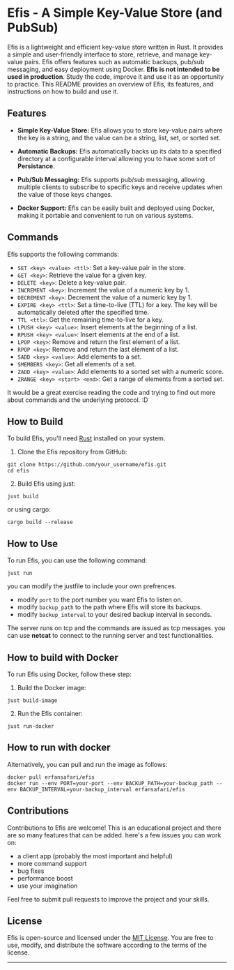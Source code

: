 # Efis - A Simple Key-Value Store (and PubSub)

Efis is a lightweight and efficient key-value store written in Rust. It provides a simple and user-friendly interface to store, retrieve, and manage key-value pairs. Efis offers features such as automatic backups, pub/sub messaging, and easy deployment using Docker. **Efis is not intended to be used in production**. Study the code, improve it and use it as an opportunity to practice. This README provides an overview of Efis, its features, and instructions on how to build and use it.

## Features

- **Simple Key-Value Store:** Efis allows you to store key-value pairs where the key is a string, and the value can be a string, list, set, or sorted set.

- **Automatic Backups:** Efis automatically backs up its data to a specified directory at a configurable interval allowing you to have some sort of **Persistance**.

- **Pub/Sub Messaging:** Efis supports pub/sub messaging, allowing multiple clients to subscribe to specific keys and receive updates when the value of those keys changes.

- **Docker Support:** Efis can be easily built and deployed using Docker, making it portable and convenient to run on various systems.

## Commands

Efis supports the following commands:

- `SET <key> <value> <ttl>`: Set a key-value pair in the store.
- `GET <key>`: Retrieve the value for a given key.
- `DELETE <key>`: Delete a key-value pair.
- `INCREMENT <key>`: Increment the value of a numeric key by 1.
- `DECREMENT <key>`: Decrement the value of a numeric key by 1.
- `EXPIRE <key> <ttl>`: Set a time-to-live (TTL) for a key. The key will be automatically deleted after the specified time.
- `TTL <ttl>`: Get the remaining time-to-live for a key.
- `LPUSH <key> <value>`: Insert elements at the beginning of a list.
- `RPUSH <key> <value>`: Insert elements at the end of a list.
- `LPOP <key>`: Remove and return the first element of a list.
- `RPOP <key>`: Remove and return the last element of a list.
- `SADD <key> <value>`: Add elements to a set.
- `SMEMBERS <key>`: Get all elements of a set.
- `ZADD <key> <value>`: Add elements to a sorted set with a numeric score.
- `ZRANGE <key> <start> <end>`: Get a range of elements from a sorted set.

It would be a great exercise reading the code and trying to find out more about commands and the underlying protocol. :D

## How to Build

To build Efis, you'll need [Rust](https://www.rust-lang.org/tools/install) installed on your system.

1. Clone the Efis repository from GitHub:
```
git clone https://github.com/your_username/efis.git
cd efis
```
2. Build Efis using just:
```
just build
```
or using cargo:
```
cargo build --release
```

## How to Use

To run Efis, you can use the following command:
```
just run
```
you can modify the justfile to include your own prefrences.

- modify `port` to the port number you want Efis to listen on.
- modify `backup_path` to the path where Efis will store its backups.
- modify `backup_interval` to your desired backup interval in seconds.

The server runs on tcp and the commands are issued as tcp messages. you can use **netcat** to connect to the running server and test functionalities.

## How to build with Docker

To run Efis using Docker, follow these step:

1. Build the Docker image:
```
just build-image
```
2. Run the Efis container:
```
just run-docker
```

## How to run with docker
Alternatively, you can pull and run the image as follows:
```
docker pull erfansafari/efis
docker run --env PORT=your-port --env BACKUP_PATH=your-backup_path --env BACKUP_INTERVAL=your-backup_interval erfansafari/efis
```


## Contributions

Contributions to Efis are welcome! This is an educational project and there are so many features that can be added.
here's a few issues you can work on:
- a client app (probably the most important and helpful)
- more command support
- bug fixes
- performance boost
- use your imagination

Feel free to submit pull requests to improve the project and your skills.

## License

Efis is open-source and licensed under the [MIT License](LICENSE). You are free to use, modify, and distribute the software according to the terms of the license.

---
